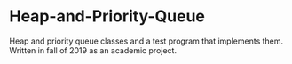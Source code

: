 # Heap-and-Priority-Queue
Heap and priority queue classes and a test program that implements them. Written in fall of 2019 as an academic project.

